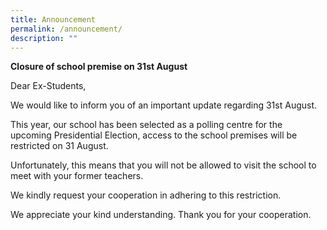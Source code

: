 ```yaml
---
title: Announcement
permalink: /announcement/
description: ""
---
```

**Closure of school premise on 31st August**

Dear Ex-Students,

We would like to inform you of an important update regarding 31st August.

This year, our school has been selected as a polling centre for the upcoming Presidential Election, access to the school premises will be restricted on 31 August.

Unfortunately, this means that you will not be allowed to visit the school to meet with your former teachers. 

We kindly request your cooperation in adhering to this restriction.

We appreciate your kind understanding. Thank you for your cooperation.